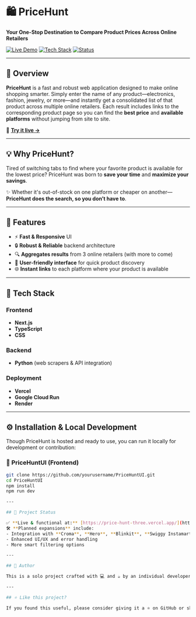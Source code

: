 # 🛍️ PriceHunt

**Your One-Stop Destination to Compare Product Prices Across Online Retailers**

[![Live Demo](https://img.shields.io/badge/Live-Demo-green?style=flat-square&logo=vercel)](https://price-hunt-three.vercel.app/)
[![Tech Stack](https://img.shields.io/badge/Built%20with-Next.js%20%7C%20Python%20%7C%20Typescript-blue?style=flat-square)](#-tech-stack)
[![Status](https://img.shields.io/badge/Status-Active-success?style=flat-square)](#-project-status)

---

## 📌 Overview

**PriceHunt** is a fast and robust web application designed to make online shopping smarter. Simply enter the name of any product—electronics, fashion, jewelry, or more—and instantly get a consolidated list of that product across multiple online retailers. Each result includes links to the corresponding product page so you can find the **best price** and **available platforms** without jumping from site to site.

🔗 **[Try it live →](https://price-hunt-three.vercel.app/)**

---

## 💡 Why PriceHunt?

Tired of switching tabs to find where your favorite product is available for the lowest price? PriceHunt was born to **save your time** and **maximize your savings**.

✨ Whether it's out-of-stock on one platform or cheaper on another—**PriceHunt does the search, so you don’t have to**.

---

## 🚀 Features

- ⚡ **Fast & Responsive** UI
- 🔒 **Robust & Reliable** backend architecture
- 🔍 **Aggregates results** from 3 online retailers (with more to come)
- 🧭 **User-friendly interface** for quick product discovery
- 🌐 **Instant links** to each platform where your product is available

---

## 🧱 Tech Stack

### Frontend
- **Next.js**
- **TypeScript**
- **CSS**

### Backend
- **Python** (web scrapers & API integration)

### Deployment
- **Vercel**
- **Google Cloud Run**
- **Render**

---

## ⚙️ Installation & Local Development

Though PriceHunt is hosted and ready to use, you can run it locally for development or contribution:

### 🔧 PriceHuntUI (Frontend)

```bash
git clone https://github.com/yourusername/PriceHuntUI.git
cd PriceHuntUI
npm install
npm run dev

---

## 🧭 Project Status

✅ **Live & functional at:** [https://price-hunt-three.vercel.app/](https://price-hunt-three.vercel.app/)  
🛠️ **Planned expansions** include:
- Integration with **Croma**, **Hero**, **Blinkit**, **Swiggy Instamart**
- Enhanced UI/UX and error handling
- More smart filtering options

---

## 👤 Author

This is a solo project crafted with 💻 and ☕ by an individual developer passionate about simplifying online shopping.

---

## ⭐ Like this project?

If you found this useful, please consider giving it a ⭐ on GitHub or sharing it with others who might benefit!

